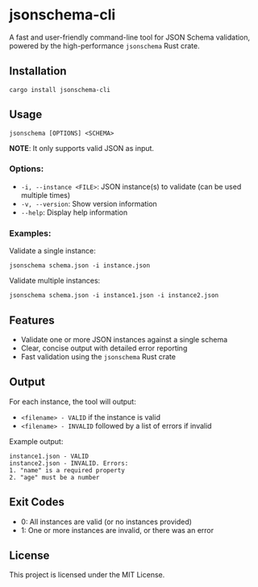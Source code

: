 # jsonschema-cli

A fast and user-friendly command-line tool for JSON Schema validation, powered by the high-performance `jsonschema` Rust crate.

## Installation

```
cargo install jsonschema-cli
```

## Usage

```
jsonschema [OPTIONS] <SCHEMA>
```

**NOTE**: It only supports valid JSON as input.

### Options:

- `-i, --instance <FILE>`: JSON instance(s) to validate (can be used multiple times)
- `-v, --version`: Show version information
- `--help`: Display help information

### Examples:

Validate a single instance:
```
jsonschema schema.json -i instance.json
```

Validate multiple instances:
```
jsonschema schema.json -i instance1.json -i instance2.json
```

## Features

- Validate one or more JSON instances against a single schema
- Clear, concise output with detailed error reporting
- Fast validation using the `jsonschema` Rust crate

## Output

For each instance, the tool will output:

- `<filename> - VALID` if the instance is valid
- `<filename> - INVALID` followed by a list of errors if invalid

Example output:
```
instance1.json - VALID
instance2.json - INVALID. Errors:
1. "name" is a required property
2. "age" must be a number
```

## Exit Codes

- 0: All instances are valid (or no instances provided)
- 1: One or more instances are invalid, or there was an error

## License

This project is licensed under the MIT License.
